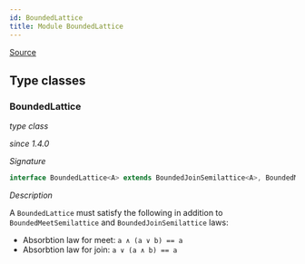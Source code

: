 ```yaml
---
id: BoundedLattice
title: Module BoundedLattice
---
```


[Source](https://github.com/gcanti/fp-ts/blob/master/src/BoundedLattice.ts)

## Type classes

### BoundedLattice

_type class_

_since 1.4.0_

_Signature_

```ts
interface BoundedLattice<A> extends BoundedJoinSemilattice<A>, BoundedMeetSemilattice<A> {}
```

_Description_

A `BoundedLattice` must satisfy the following in addition to `BoundedMeetSemilattice` and `BoundedJoinSemilattice` laws:

- Absorbtion law for meet: `a ∧ (a ∨ b) == a`
- Absorbtion law for join: `a ∨ (a ∧ b) == a`
